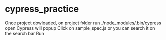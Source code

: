 # cypress_practice
Once project dowloaded, on project folder run ./node_modules/.bin/cypress open
Cypress will popup
Click on sample_spec.js or you can search it on the search bar
Run
